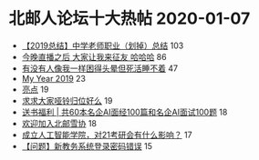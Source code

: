 # 北邮人论坛十大热帖 2020-01-07

- [【2019总结】中学老师职业（划掉）总结](https://bbs.byr.cn/article/WorkLife/1138579) 103
- [今晚直播之后 大家让我来征友 哈哈哈](https://bbs.byr.cn/article/Friends/1949580) 86
- [有没有人像我一样困得头晕但死活睡不着](https://bbs.byr.cn/article/Talking/6177629) 47
- [My Year 2019](https://bbs.byr.cn/article/Photo/268644) 23
- [亮点](https://bbs.byr.cn/article/Picture/3253804) 19
- [求求大家哑铃归位好么](https://bbs.byr.cn/article/Gymnasium/116199) 19
- [送书福利 | 共60本名企AI面经100篇和名企AI面试100题](https://bbs.byr.cn/article/ML_DM/36004) 18
- [欢迎加入北邮雪协](https://bbs.byr.cn/article/Ski_Snowboard/806) 18
- [成立人工智能学院，对21考研会有什么影响？](https://bbs.byr.cn/article/AimGraduate/1179279) 17
- [【问题】新教务系统登录密码错误](https://bbs.byr.cn/article/jiaowu_newSystem/282) 15


